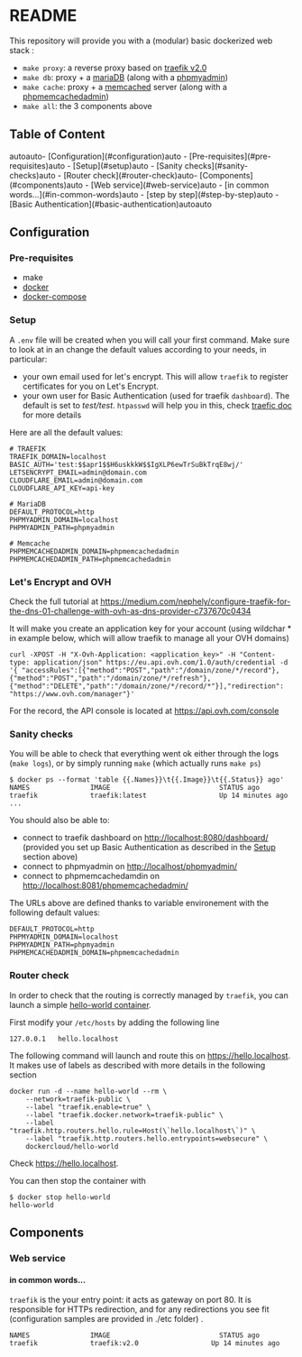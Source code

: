 README
==

This repository will provide you with a (modular) basic dockerized web stack :

* `make proxy`: a reverse proxy based on [traefik v2.0](https://traefik.io)
* `make db`: proxy + a [mariaDB](https://mariadb.org) (along with a [phpmyadmin](https://www.phpmyadmin.net))
* `make cache`: proxy + a [memcached](https://memcached.org) server (along with a [phpmemcachedadmin](https://github.com/elijaa/phpmemcachedadmin))
* `make all`: the 3 components above

Table of Content
--

<!-- TOC -->autoauto- [Configuration](#configuration)auto    - [Pre-requisites](#pre-requisites)auto    - [Setup](#setup)auto    - [Sanity checks](#sanity-checks)auto    - [Router check](#router-check)auto- [Components](#components)auto    - [Web service](#web-service)auto        - [in common words...](#in-common-words)auto        - [step by step](#step-by-step)auto        - [Basic Authentication](#basic-authentication)autoauto<!-- /TOC -->

## Configuration

### Pre-requisites

* make
* [docker](https://www.docker.com/community-edition)
* [docker-compose](https://docs.docker.com/compose/install/)

### Setup

A `.env` file will be created when you will call your first command. Make sure to look at in an change the default values according to your needs, in particular:

* your own email used for let's encrypt. This will allow `traefik` to register certificates for you on Let's Encrypt.
* your own user for Basic Authentication (used for traefik `dashboard`). The default is set to _test/test_. `htpasswd` will help you in this, check [traefic doc](https://docs.traefik.io/middlewares/basicauth/) for more details

Here are all the default values:

    # TRAEFIK
    TRAEFIK_DOMAIN=localhost
    BASIC_AUTH='test:$$apr1$$H6uskkkW$$IgXLP6ewTrSuBkTrqE8wj/'
    LETSENCRYPT_EMAIL=admin@domain.com
    CLOUDFLARE_EMAIL=admin@domain.com
    CLOUDFLARE_API_KEY=api-key

    # MariaDB
    DEFAULT_PROTOCOL=http
    PHPMYADMIN_DOMAIN=localhost
    PHPMYADMIN_PATH=phpmyadmin

    # Memcache
    PHPMEMCACHEDADMIN_DOMAIN=phpmemcachedadmin
    PHPMEMCACHEDADMIN_PATH=phpmemcachedadmin

### Let's Encrypt and OVH

Check the full tutorial at https://medium.com/nephely/configure-traefik-for-the-dns-01-challenge-with-ovh-as-dns-provider-c737670c0434

It will make you create an application key for your account (using wildchar * in example below, which will allow traefik to manage all your OVH domains)

    curl -XPOST -H "X-Ovh-Application: <application_key>" -H "Content-type: application/json" https://eu.api.ovh.com/1.0/auth/credential -d '{ "accessRules":[{"method":"POST","path":"/domain/zone/*/record"},{"method":"POST","path":"/domain/zone/*/refresh"},{"method":"DELETE","path":"/domain/zone/*/record/*"}],"redirection": "https://www.ovh.com/manager"}'

For the record, the API console is located at https://api.ovh.com/console

### Sanity checks

You will be able to check that everything went ok either through the logs (`make logs`), or by simply running `make` (which actually runs `make ps`)

    $ docker ps --format 'table {{.Names}}\t{{.Image}}\t{{.Status}} ago'
    NAMES               IMAGE                           STATUS ago
    traefik             traefik:latest                  Up 14 minutes ago
    ...

You should also be able to:

* connect to traefik dashboard on <http://localhost:8080/dashboard/> (provided you set up Basic Authentication as described in the [Setup](#setup) section above)
* connect to phpmyadmin on <http://localhost/phpmyadmin/>
* connect to phpmemcachedamdin on <http://localhost:8081/phpmemcachedadmin/>

The URLs above are defined thanks to variable environement with the following default values:

    DEFAULT_PROTOCOL=http
    PHPMYADMIN_DOMAIN=localhost
    PHPMYADMIN_PATH=phpmyadmin
    PHPMEMCACHEDADMIN_DOMAIN=phpmemcachedadmin

### Router check

In order to check that the routing is correctly managed by  `traefik`, you can launch a simple [hello-world container](https://github.com/docker/dockercloud-hello-world/blob/master/README.md).

First modify your `/etc/hosts` by adding the following line

    127.0.0.1   hello.localhost

The following command will launch and route this on <https://hello.localhost>. It makes use of labels as described with more details in the following section

    docker run -d --name hello-world --rm \
        --network=traefik-public \
        --label "traefik.enable=true" \
        --label "traefik.docker.network=traefik-public" \
        --label "traefik.http.routers.hello.rule=Host(\`hello.localhost\`)" \
        --label "traefik.http.routers.hello.entrypoints=websecure" \
        dockercloud/hello-world

Check <https://hello.localhost>.

You can then stop the container with 

    $ docker stop hello-world
    hello-world

## Components

### Web service

#### in common words...

`traefik` is the your entry point: it acts as gateway on port 80. It is responsible for HTTPs redirection, and for any redirections you see fit (configuration samples are provided in ./etc folder) . 

    NAMES               IMAGE                           STATUS ago
    traefik             traefik:v2.0                  Up 14 minutes ago
